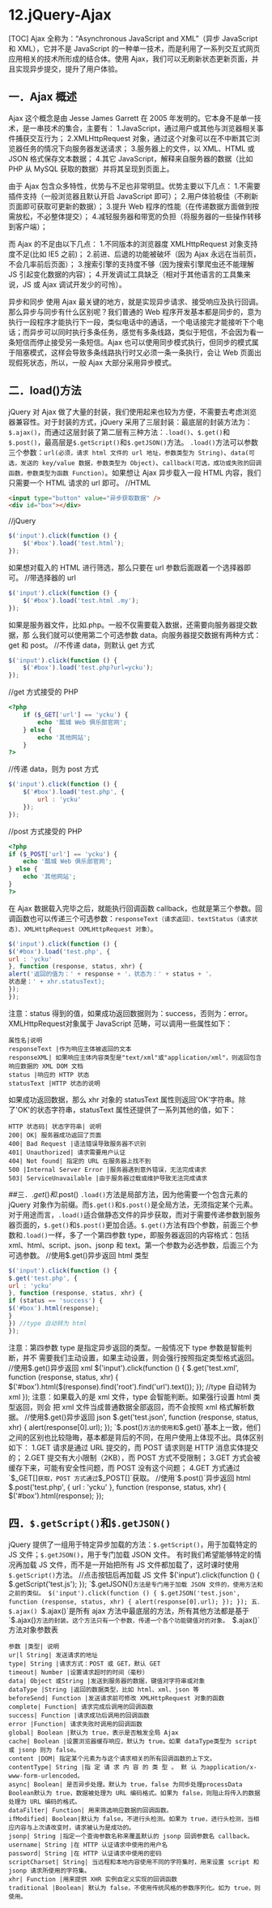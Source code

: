 # 12.jQuery-Ajax
[TOC]
Ajax 全称为：“Asynchronous JavaScript and XML”（异步 JavaScript 和 XML），它并不是 JavaScript 的一种单一技术，而是利用了一系列交互式网页应用相关的技术所形成的结合体。使用 Ajax，我们可以无刷新状态更新页面，并且实现异步提交，提升了用户体验。
## 一．Ajax 概述
Ajax 这个概念是由 Jesse James Garrett 在 2005 年发明的。它本身不是单一技术，是一串技术的集合，主要有：
1.JavaScript，通过用户或其他与浏览器相关事件捕获交互行为；
2.XMLHttpRequest 对象，通过这个对象可以在不中断其它浏览器任务的情况下向服务器发送请求；
3.服务器上的文件，以 XML、HTML 或 JSON 格式保存文本数据；
4.其它 JavaScript，解释来自服务器的数据（比如 PHP 从 MySQL 获取的数据）并将其呈现到页面上。

由于 Ajax 包含众多特性，优势与不足也非常明显。优势主要以下几点：
1.不需要插件支持（一般浏览器且默认开启 JavaScript 即可）；
2.用户体验极佳（不刷新页面即可获取可更新的数据）；
3.提升 Web 程序的性能（在传递数据方面做到按需放松，不必整体提交）；
4.减轻服务器和带宽的负担（将服务器的一些操作转移到客户端）；

而 Ajax 的不足由以下几点：
1.不同版本的浏览器度 XMLHttpRequest 对象支持度不足(比如 IE5 之前)；
2.前进、后退的功能被破坏（因为 Ajax 永远在当前页，不会几率前后页面）；
3.搜索引擎的支持度不够（因为搜索引擎爬虫还不能理解 JS 引起变化数据的内容）；
4.开发调试工具缺乏（相对于其他语言的工具集来说，JS 或 Ajax 调试开发少的可怜）。

异步和同步
使用 Ajax 最关键的地方，就是实现异步请求、接受响应及执行回调。那么异步与同步有什么区别呢？我们普通的 Web 程序开发基本都是同步的，意为执行一段程序才能执行下一段，类似电话中的通话，一个电话接完才能接听下个电话；而异步可以同时执行多条任务，感觉有多条线路，类似于短信，不会因为看一条短信而停止接受另一条短信。Ajax 也可以使用同步模式执行，但同步的模式属于阻塞模式，这样会导致多条线路执行时又必须一条一条执行，会让 Web 页面出现假死状态，所以，一般 Ajax 大部分采用异步模式。

## 二．load()方法
jQuery 对 Ajax 做了大量的封装，我们使用起来也较为方便，不需要去考虑浏览器兼容性。对于封装的方式，jQuery 采用了三层封装：最底层的封装方法为：`$.ajax()`，而通过这层封装了第二层有三种方法：`.load()`、`$.get()`和`$.post()`，最高层是`$.getScript()`和`$.getJSON()`方法。
`.load()`方法可以参数三个参数：`url(必须，请求 html 文件的 url 地址，参数类型为 String)`、`data(可选，发送的 key/value 数据，参数类型为 Object)`、`callback(可选，成功或失败的回调函数，参数类型为函数 Function)`。如果想让 Ajax 异步载入一段 HTML 内容，我们只需要一个 HTML 请求的 url 即可。
//HTML
```html
<input type="button" value="异步获取数据" />
<div id="box"></div>
```
//jQuery
```javascript
$('input').click(function () {
    $('#box').load('test.html');
});
```
如果想对载入的 HTML 进行筛选，那么只要在 url 参数后面跟着一个选择器即可。
//带选择器的 url
```javascript
$('input').click(function () {
    $('#box').load('test.html .my');
});
```
如果是服务器文件，比如.php。一般不仅需要载入数据，还需要向服务器提交数据，那
么我们就可以使用第二个可选参数 data。向服务器提交数据有两种方式：get 和 post。
//不传递 data，则默认 get 方式
```javascript
$('input').click(function () {
    $('#box').load('test.php?url=ycku');
});
```
//get 方式接受的 PHP
```php
<?php
    if ($_GET['url'] == 'ycku') {
        echo '瓢城 Web 俱乐部官网';
    } else {
        echo '其他网站';
    }
?>
```
//传递 data，则为 post 方式
```javascript
$('input').click(function () {
    $('#box').load('test.php', {
        url : 'ycku'
    });
});
```
//post 方式接受的 PHP
```php
<?php
if ($_POST['url'] == 'ycku') {
    echo '瓢城 Web 俱乐部官网';
} else {
    echo '其他网站';
}
?>
```
在 Ajax 数据载入完毕之后，就能执行回调函数 callback，也就是第三个参数。回调函数也可以传递三个可选参数：`responseText（请求返回）、textStatus（请求状态)、XMLHttpRequest（XMLHttpRequest 对象）`。
```javascript
$('input').click(function () {
$('#box').load('test.php', {
url : 'ycku'
}, function (response, status, xhr) {
alert('返回的值为：' + response + '，状态为：' + status + '，
状态是：' + xhr.statusText);
});
});
```
注意：status 得到的值，如果成功返回数据则为：success，否则为：error。XMLHttpRequest对象属于 JavaScript 范畴，可以调用一些属性如下：
```table
属性名|说明
responseText |作为响应主体被返回的文本
responseXML| 如果响应主体内容类型是"text/xml"或"application/xml"，则返回包含响应数据的 XML DOM 文档
status |响应的 HTTP 状态
statusText |HTTP 状态的说明
```
如果成功返回数据，那么 xhr 对象的 statusText 属性则返回'OK'字符串。除了'OK'的状态字符串，statusText 属性还提供了一系列其他的值，如下：
```table
HTTP 状态码| 状态字符串| 说明
200| OK| 服务器成功返回了页面
400| Bad Request |语法错误导致服务器不识别
401| Unauthorized| 请求需要用户认证
404| Not found| 指定的 URL 在服务器上找不到
500 |Internal Server Error |服务器遇到意外错误，无法完成请求
503| ServiceUnavailable |由于服务器过载或维护导致无法完成请求
```

##三．$.get()和$.post()
`.load()`方法是局部方法，因为他需要一个包含元素的 jQuery 对象作为前缀。而`$.get()`和`$.post()`是全局方法，无须指定某个元素。对于用途而言，`.load()`适合做静态文件的异步获取，而对于需要传递参数到服务器页面的，`$.get()`和`$.post()`更加合适。`$.get()`方法有四个参数，前面三个参数和`.load()`一样，多了一个第四参数 type，即服务器返回的内容格式：包括 xml、html、script、json、jsonp 和 text。第一个参数为必选参数，后面三个为可选参数。
//使用$.get()异步返回 html 类型
```javascript
$('input').click(function () {
$.get('test.php', {
url : 'ycku'
}, function (response, status, xhr) {
if (status == 'success') {
$('#box').html(response);
}
}) //type 自动转为 html
});
```
注意：第四参数 type 是指定异步返回的类型。一般情况下 type 参数是智能判断，并不
需要我们主动设置，如果主动设置，则会强行按照指定类型格式返回。
//使用$.get()异步返回 xml
$('input').click(function () {
$.get('test.xml', function (response, status, xhr) {
$('#box').html($(response).find('root').find('url').text());
}); //type 自动转为 xml
});
注意：如果载入的是 xml 文件，type 会智能判断。如果强行设置 html 类型返回，则会
把 xml 文件当成普通数据全部返回，而不会按照 xml 格式解析数据。
//使用$.get()异步返回 json
$.get('test.json', function (response, status, xhr) {
alert(response[0].url);
});
`$.post()`方法的使用和`$.get()`基本上一致，他们之间的区别也比较隐晦，基本都是背后的不同，在用户使用上体现不出。具体区别如下：
1.GET 请求是通过 URL 提交的，而 POST 请求则是 HTTP 消息实体提交的；
2.GET 提交有大小限制（2KB），而 POST 方式不受限制；
3.GET 方式会被缓存下来，可能有安全性问题，而 POST 没有这个问题；
4.GET 方式通过`$_GET[]`获取，POST 方式通过`$_POST[]`获取。
//使用`$.post()`异步返回 html
$.post('test.php', {
url : 'ycku'
}, function (response, status, xhr) {
$('#box').html(response);
});
## 四．`$.getScript()`和`$.getJSON()`
jQuery 提供了一组用于特定异步加载的方法：`$.getScript()`，用于加载特定的 JS 文件；`$.getJSON()`，用于专门加载 JSON 文件。
有时我们希望能够特定的情况再加载 JS 文件，而不是一开始把所有 JS 文件都加载了，这时课时使用`$.getScript()`方法。
//点击按钮后再加载 JS 文件
$('input').click(function () {
$.getScript('test.js');
});
`$.getJSON()`方法是专门用于加载 JSON 文件的，使用方法和之前的类似。
$('input').click(function () {
$.getJSON('test.json', function (response, status, xhr) {
alert(response[0].url);
});
});
五．$.ajax()
`$.ajax()`是所有 ajax 方法中最底层的方法，所有其他方法都是基于`$.ajax()`方法的封装。这个方法只有一个参数，传递一个各个功能键值对的对象。
`$.ajax()`方法对象参数表
```table
参数 |类型| 说明
ur|l String| 发送请求的地址
type| String |请求方式：POST 或 GET，默认 GET
timeout| Number |设置请求超时的时间（毫秒）
data| Object 或String |发送到服务器的数据，键值对字符串或对象
dataType |String |返回的数据类型，比如 html、xml、json 等
beforeSend| Function |发送请求前可修改 XMLHttpRequest 对象的函数
complete| Function| 请求完成后调用的回调函数
success| Function |请求成功后调用的回调函数
error |Function| 请求失败时调用的回调函数
global| Boolean |默认为 true，表示是否触发全局 Ajax
cache| Boolean |设置浏览器缓存响应，默认为 true。如果 dataType类型为 script 或 jsonp 则为 false。
content |DOM| 指定某个元素为与这个请求相关的所有回调函数的上下文。
contentType| String |指 定 请 求 内 容 的 类 型 。 默 认 为application/x-www-form-urlencoded。
async| Boolean| 是否异步处理。默认为 true，false 为同步处理processData Boolean默认为 true，数据被处理为 URL 编码格式。如果为 false，则阻止将传入的数据处理为 URL 编码的格式。
dataFilter| Function| 用来筛选响应数据的回调函数。
ifModified| Boolean|默认为 false，不进行头检测。如果为 true，进行头检测，当相应内容与上次请改变时，请求被认为是成功的。
jsonp| String |指定一个查询参数名称来覆盖默认的 jsonp 回调参数名 callback。
username| String |在 HTTP 认证请求中使用的用户名
password| String |在 HTTP 认证请求中使用的密码
scriptCharset| String| 当远程和本地内容使用不同的字符集时，用来设置 script 和 jsonp 请求所使用的字符集。
xhr| Function |用来提供 XHR 实例自定义实现的回调函数
traditional |Boolean| 默认为 false，不使用传统风格的参数序列化。如为 true，则使用。
```

